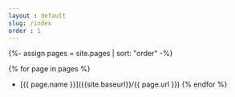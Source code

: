 ```yaml
---
layout : default
slug: /index
order : 1
---
```


 

 
 {%- assign pages = site.pages | sort: "order"  -%}
 
{% for page in pages %}
- [{{ page.name }}]({{site.baseurl}}/{{ page.url }})
{% endfor %}  
 